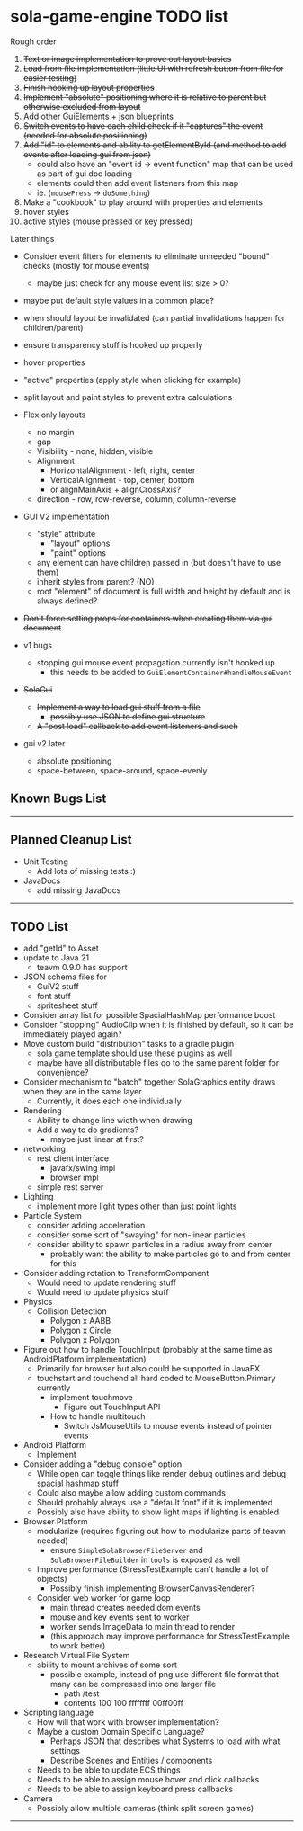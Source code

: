 # sola-game-engine TODO list

Rough order
1. ~~Text or image implementation to prove out layout basics~~
2. ~~Load from file implementation (little UI with refresh button from file for easier testing)~~
3. ~~Finish hooking up layout properties~~
4. ~~Implement "absolute" positioning where it is relative to parent but otherwise excluded from layout~~
5. Add other GuiElements + json blueprints
6. ~~Switch events to have each child check if it "captures" the event (needed for absolute positioning)~~
7. ~~Add "id" to elements and ability to getElementById (and method to add events after loading gui from json)~~
    * could also have an "event id -> event function" map that can be used as part of gui doc loading
    * elements could then add event listeners from this map
    * ie. (`mousePress` -> `doSomething`)
8. Make a "cookbook" to play around with properties and elements
9. hover styles
10. active styles (mouse pressed or key pressed)

Later things
* Consider event filters for elements to eliminate unneeded "bound" checks (mostly for mouse events)
    * maybe just check for any mouse event list size > 0?
* maybe put default style values in a common place?
* when should layout be invalidated (can partial invalidations happen for children/parent)
* ensure transparency stuff is hooked up properly
* hover properties
* "active" properties (apply style when clicking for example)
* split layout and paint styles to prevent extra calculations

* Flex only layouts
    * no margin
    * gap
    * Visibility - none, hidden, visible
    * Alignment
        * HorizontalAlignment - left, right, center
        * VerticalAlignment - top, center, bottom
        * or alignMainAxis + alignCrossAxis?
    * direction - row, row-reverse, column, column-reverse

* GUI V2 implementation
    * "style" attribute
        * "layout" options
        * "paint" options
    * any element can have children passed in (but doesn't have to use them)
    * inherit styles from parent? (NO)
    * root "element" of document is full width and height by default and is always defined?
* ~~Don't force setting props for containers when creating them via gui document~~
* v1 bugs
    * stopping gui mouse event propagation currently isn't hooked up
        * this needs to be added to `GuiElementContainer#handleMouseEvent`
* ~~SolaGui~~
    * ~~Implement a way to load gui stuff from a file~~
        * ~~possibly use JSON to define gui structure~~
    * ~~A "post load" callback to add event listeners and such~~
* gui v2 later
    * absolute positioning
    * space-between, space-around, space-evenly

## Known Bugs List

-----------------------------------------------------------------------------------------------------------------------

## Planned Cleanup List

* Unit Testing
    * Add lots of missing tests :)
* JavaDocs
    * add missing JavaDocs

-----------------------------------------------------------------------------------------------------------------------

## TODO List

* add "getId" to Asset
* update to Java 21
    * teavm 0.9.0 has support
* JSON schema files for
    * GuiV2 stuff
    * font stuff
    * spritesheet stuff
* Consider array list for possible SpacialHashMap performance boost
* Consider "stopping" AudioClip when it is finished by default, so it can be immediately played again?
* Move custom build "distribution" tasks to a gradle plugin
    * sola game template should use these plugins as well
    * maybe have all distributable files go to the same parent folder for convenience?
* Consider mechanism to "batch" together SolaGraphics entity draws when they are in the same layer
    * Currently, it does each one individually
* Rendering
    * Ability to change line width when drawing
    * Add a way to do gradients?
        * maybe just linear at first?
* networking
    * rest client interface
        * javafx/swing impl
        * browser impl
    * simple rest server
* Lighting
    * implement more light types other than just point lights
* Particle System
    * consider adding acceleration
    * consider some sort of "swaying" for non-linear particles
    * consider ability to spawn particles in a radius away from center
        * probably want the ability to make particles go to and from center for this
* Consider adding rotation to TransformComponent
    * Would need to update rendering stuff
    * Would need to update physics stuff
* Physics
    * Collision Detection
        * Polygon x AABB
        * Polygon x Circle
        * Polygon x Polygon
* Figure out how to handle TouchInput (probably at the same time as AndroidPlatform implementation)
    * Primarily for browser but also could be supported in JavaFX
    * touchstart and touchend all hard coded to MouseButton.Primary currently
        * implement touchmove
            * Figure out TouchInput API
        * How to handle multitouch
            * Switch JsMouseUtils to mouse events instead of pointer events
* Android Platform
    * Implement
* Consider adding a "debug console" option
    * While open can toggle things like render debug outlines and debug spacial hashmap stuff
    * Could also maybe allow adding custom commands
    * Should probably always use a "default font" if it is implemented
    * Possibly also have ability to show light maps if lighting is enabled
* Browser Platform
    * modularize (requires figuring out how to modularize parts of teavm needed)
        * ensure `SimpleSolaBrowserFileServer` and `SolaBrowserFileBuilder` in `tools` is exposed as well
    * Improve performance (StressTestExample can't handle a lot of objects)
        * Possibly finish implementing BrowserCanvasRenderer?
    * Consider web worker for game loop
        * main thread creates needed dom events
        * mouse and key events sent to worker
        * worker sends ImageData to main thread to render
        * (this approach may improve performance for StressTestExample to work better)
* Research Virtual File System
    * ability to mount archives of some sort
        * possible example, instead of png use different file format that many can be compressed into one larger file
            * path /test
            * contents 100 100 ffffffff 00ff00ff
* Scripting language
    * How will that work with browser implementation?
    * Maybe a custom Domain Specific Language?
        * Perhaps JSON that describes what Systems to load with what settings
        * Describe Scenes and Entities / components
    * Needs to be able to update ECS things
    * Needs to be able to assign mouse hover and click callbacks
    * Needs to be able to assign keyboard press callbacks
* Camera
    * Possibly allow multiple cameras (think split screen games)

-----------------------------------------------------------------------------------------------------------------------
